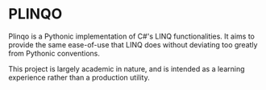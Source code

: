 # PLINQO
Plinqo is a Pythonic implementation of C#'s LINQ functionalities. It aims to provide the same ease-of-use that LINQ does without deviating too greatly from Pythonic conventions.

This project is largely academic in nature, and is intended as a learning experience rather than a production utility.